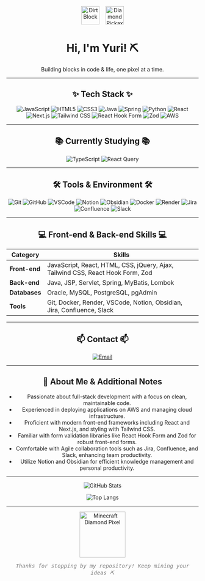 <p align="center">
  <img src="https://static.wikia.nocookie.net/minecraft_gamepedia/images/0/07/Dirt_Block_JE2.png" alt="Dirt Block" width="48" height="48" style="margin-right: 12px;" />
  <img src="https://static.wikia.nocookie.net/minecraft_gamepedia/images/d/d7/Diamond_Pickaxe_JE2.png" alt="Diamond Pickaxe" width="48" height="48" />
</p>

<div align="center">

# Hi, I'm Yuri! ⛏️

Building blocks in code & life, one pixel at a time.

---

## ✨ Tech Stack ✨

<p align="center">
  <img src="https://img.shields.io/badge/JavaScript-F7DF1E?style=for-the-badge&logo=javascript&logoColor=black" alt="JavaScript" />
  <img src="https://img.shields.io/badge/HTML5-E34F26?style=for-the-badge&logo=html5&logoColor=white" alt="HTML5" />
  <img src="https://img.shields.io/badge/CSS3-1572B6?style=for-the-badge&logo=css3&logoColor=white" alt="CSS3" />
  <img src="https://img.shields.io/badge/Java-007396?style=for-the-badge&logo=java&logoColor=white" alt="Java" />
  <img src="https://img.shields.io/badge/Spring-6DB33F?style=for-the-badge&logo=spring&logoColor=white" alt="Spring" />
  <img src="https://img.shields.io/badge/Python-3776AB?style=for-the-badge&logo=python&logoColor=white" alt="Python" />
  <img src="https://img.shields.io/badge/React-61DAFB?style=for-the-badge&logo=react&logoColor=black" alt="React" />
  <img src="https://img.shields.io/badge/Next.js-000000?style=for-the-badge&logo=nextdotjs&logoColor=white" alt="Next.js" />
  <img src="https://img.shields.io/badge/Tailwind_CSS-38B2AC?style=for-the-badge&logo=tailwind-css&logoColor=white" alt="Tailwind CSS" />
  <img src="https://img.shields.io/badge/React_Hook_Form-61DAFB?style=for-the-badge&logo=react&logoColor=black" alt="React Hook Form" />
  <img src="https://img.shields.io/badge/Zod-000000?style=for-the-badge&logo=typescript&logoColor=white" alt="Zod" />
  <img src="https://img.shields.io/badge/AWS-232F3E?style=for-the-badge&logo=amazon-aws&logoColor=white" alt="AWS" />
</p>

---

## 📚 Currently Studying 📚

<p align="center">
  <img src="https://img.shields.io/badge/TypeScript-007ACC?style=for-the-badge&logo=typescript&logoColor=white" alt="TypeScript" />
  <img src="https://img.shields.io/badge/React_Query-FF4154?style=for-the-badge&logo=react-query&logoColor=white" alt="React Query" />
</p>

---

## 🛠 Tools & Environment 🛠

<p align="center">
  <img src="https://img.shields.io/badge/Git-F05033?style=for-the-badge&logo=git&logoColor=white" alt="Git" />
  <img src="https://img.shields.io/badge/GitHub-181717?style=for-the-badge&logo=github&logoColor=white" alt="GitHub" />
  <img src="https://img.shields.io/badge/VSCode-007ACC?style=for-the-badge&logo=visual-studio-code&logoColor=white" alt="VSCode" />
  <img src="https://img.shields.io/badge/Notion-F3F3F3?style=for-the-badge&logo=notion&logoColor=black" alt="Notion" />
  <img src="https://img.shields.io/badge/Obsidian-339933?style=for-the-badge&logo=obsidian&logoColor=white" alt="Obsidian" />
  <img src="https://img.shields.io/badge/Docker-2496ED?style=for-the-badge&logo=docker&logoColor=white" alt="Docker" />
  <img src="https://img.shields.io/badge/Render-3D3D3D?style=for-the-badge&logo=render&logoColor=white" alt="Render" />
  <img src="https://img.shields.io/badge/Jira-0052CC?style=for-the-badge&logo=jira&logoColor=white" alt="Jira" />
  <img src="https://img.shields.io/badge/Confluence-172B4D?style=for-the-badge&logo=confluence&logoColor=white" alt="Confluence" />
  <img src="https://img.shields.io/badge/Slack-4A154B?style=for-the-badge&logo=slack&logoColor=white" alt="Slack" />
</p>

---

## 💻 Front-end & Back-end Skills 💻

| Category       | Skills                              |
| -------------- | --------------------------------- |
| **Front-end**  | JavaScript, React, HTML, CSS, jQuery, Ajax, Tailwind CSS, React Hook Form, Zod |
| **Back-end**   | Java, JSP, Servlet, Spring, MyBatis, Lombok |
| **Databases**  | Oracle, MySQL, PostgreSQL, pgAdmin |
| **Tools**      | Git, Docker, Render, VSCode, Notion, Obsidian, Jira, Confluence, Slack |

---

## 📫 Contact 📫

<p align="center">
  <a href="mailto:syuri5458@naver.com" target="_blank" rel="noopener noreferrer">
    <img src="https://img.shields.io/badge/syuri5458@naver.com-D14836?style=for-the-badge&logo=gmail&logoColor=white" alt="Email" />
  </a>
</p>

---

## 📌 About Me & Additional Notes

- Passionate about full-stack development with a focus on clean, maintainable code.  
- Experienced in deploying applications on AWS and managing cloud infrastructure.  
- Proficient with modern front-end frameworks including React and Next.js, and styling with Tailwind CSS.  
- Familiar with form validation libraries like React Hook Form and Zod for robust front-end forms.  
- Comfortable with Agile collaboration tools such as Jira, Confluence, and Slack, enhancing team productivity.  
- Utilize Notion and Obsidian for efficient knowledge management and personal productivity.  

---

![GitHub Stats](https://github-readme-stats.vercel.app/api?username=yuriuser126&show_icons=true&theme=dracula&include_all_commits=true&count_private=true)

![Top Langs](https://github-readme-stats.vercel.app/api/top-langs/?username=yuriuser126&layout=compact&theme=dracula&langs_count=5)

---

<p align="center">
  <img src="https://media4.giphy.com/media/v1.Y2lkPTc5MGI3NjExZXVzZ2piaGNoZWhvNzl6d2NmZGswaTc4YmNmdnljY2twNGZpdGx0NCZlcD12MV9pbnRlcm5hbF9naWZfYnlfaWQmY3Q9Zw/wKWxuUOcp9fdvckBty/giphy.gif" width="120" alt="Minecraft Diamond Pixel" />
</p>

<p align="center" style="font-family:monospace; color:gray;">
  <em>Thanks for stopping by my repository! Keep mining your ideas ⛏️</em>
</p>


